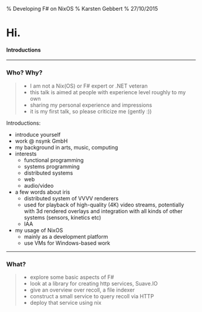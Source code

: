 % Developing F# on NixOS
% Karsten Gebbert
% 27/10/2015

# Hi.

#### Introductions

***** 

### Who? Why?

> - I am not a Nix(OS) or F\# expert or .NET veteran
> - this talk is aimed at people with experience level roughly to my own
> - sharing my personal experience and impressions
> - it is my first talk, so please criticize me (gently :))

<div class="notes">
Introductions:

- introduce yourself
- work @ nsynk GmbH
- my background in arts, music, computing
- interests
    * functional programming
    * systems programming
    * distributed systems
    * web
    * audio/video
- a few words about iris
    * distributed system of VVVV renderers
    * used for playback of high-quality (4K) video streams, potentially with 3d
      rendered overlays and integration with all kinds of other systems
      (sensors, kinetics etc)
    * IAA 
- my usage of NixOS
    * mainly as a development platform
    * use VMs for Windows-based work
</div>

*****

### What?

> - explore some basic aspects of F#
> - look at a library for creating http services, Suave.IO
> - give an overview over recoll, a file indexer
> - construct a small service to query recoll via HTTP
> - deploy that service using nix
